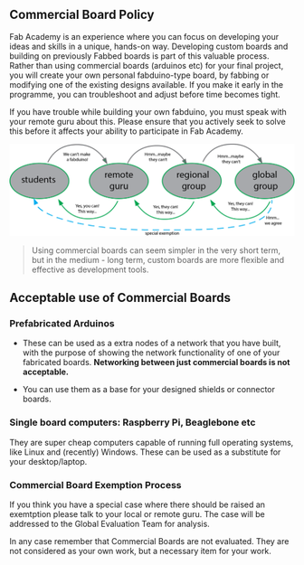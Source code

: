 
## Commercial Board Policy

Fab Academy is an experience where you can focus on developing your ideas and skills in a unique, hands-on way. Developing custom boards and building on previously Fabbed boards is part of this valuable process. Rather than using commercial boards (arduinos etc) for your final project, you will create your own personal fabduino-type board, by fabbing or modifying one of the existing designs available. If you make it early in the programme, you can troubleshoot and adjust before time becomes tight.

If you have trouble while building your own fabduino, you must speak with your remote guru about this. Please ensure that you actively seek to solve this before it affects your ability to participate in Fab Academy.


![image alt text](image_0.png)

> Using commercial boards can seem simpler in the very short term, but in the medium - long term, custom boards are more flexible and effective as development tools.

## Acceptable use of Commercial Boards

### Prefabricated Arduinos
* These can be used as a extra nodes of a network that you have built, with the purpose of showing the network functionality of one of your fabricated boards. **Networking between just commercial boards is not acceptable.**

* You can use them as a base for your designed shields or connector boards.

### Single board computers: Raspberry Pi, Beaglebone etc

They are super cheap computers capable of running full operating systems, like Linux and (recently) Windows. These can be used as a substitute for your desktop/laptop.

### Commercial Board Exemption Process

If you think you have a special case where there should be raised an exemtption please talk to your local or remote guru. The case will be addressed to the Global Evaluation Team for analysis.

In any case remember that Commercial Boards are not evaluated. They are not considered as your own work, but a necessary item for your work.